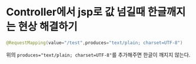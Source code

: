 # Controller에서 jsp로 값 넘길때 한글깨지는 현상 해결하기

```java
@RequestMapping(value="/test",produces="text/plain; charset=UTF-8")
```

위의 `produces="text/plain; charset=UTF-8"`를 추가해주면 한글이 깨지지 않는다.

